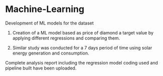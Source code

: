 # Machine-Learning
Development of ML models for the dataset


1. Creation of a ML model based as price of diamond a target value by applying different regressions and comparing them. 

2. Similar study was conducted for a 7 days period of time using solar energy generation and consumption. 

Complete analysis report including the regression model coding used and pipeline built have been uploaded. 
